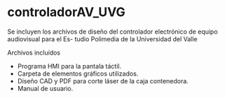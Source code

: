 # controladorAV_UVG

Se incluyen los archivos de diseño del controlador electrónico de equipo audiovisual para el Es-
tudio Polimedia de la Universidad del Valle

Archivos incluídos
- Programa HMI para la pantala táctil.
- Carpeta de elementos gráficos utilizados.
- Diseño CAD y PDF para corte láser de la caja contenedora.
- Manual de usuario. 


